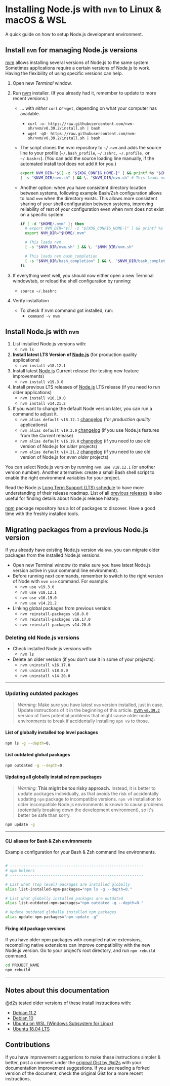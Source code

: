 # Installing Node.js with `nvm` to Linux & macOS & WSL

A quick guide on how to setup Node.js development environment.


## Install `nvm` for managing Node.js versions

[nvm](https://github.com/nvm-sh/nvm) allows installing several versions of Node.js to the same system. Sometimes applications require a certain versions of Node.js to work. Having the flexibility of using specific versions can help.

1. Open new _Terminal_ window.
2. Run [nvm](https://github.com/nvm-sh/nvm) installer. (If you already had it, remember to update to more recent versions.)
   - … with _either_ `curl` *or* `wget`, depending on what your computer has available.
     - `curl -o- https://raw.githubusercontent.com/nvm-sh/nvm/v0.39.2/install.sh | bash`
     - `wget -qO- https://raw.githubusercontent.com/nvm-sh/nvm/v0.39.2/install.sh | bash`
   - The script clones the nvm repository to `~/.nvm` and adds the source line to your profile (`~/.bash_profile`, `~/.zshrc,` `~/.profile,` or `~/.bashrc`). (You can add the source loading line manually, if the automated install tool does not add it for you.)

     ```sh
     export NVM_DIR="$([ -z "${XDG_CONFIG_HOME-}" ] && printf %s "${HOME}/.nvm" || printf %s "${XDG_CONFIG_HOME}/nvm")"
     [ -s "$NVM_DIR/nvm.sh" ] && \. "$NVM_DIR/nvm.sh" # This loads nvm
     ```

   - Another option: when you have consistent directory location between systems, following example Bash/Zsh configuration allows to load `nvm` when the directory exists.
   This allows more consistent sharing of your shell configuration between systems, improving reliability of rest of your configuration even when nvm does not exist on a specific system.

     ```sh
     if [ -d "$HOME/.nvm" ]; then
       # export NVM_DIR="$([ -z "${XDG_CONFIG_HOME-}" ] && printf %s "${HOME}/.nvm" || printf %s "${XDG_CONFIG_HOME}/nvm")"
       export NVM_DIR="$HOME/.nvm"

       # This loads nvm
       [ -s "$NVM_DIR/nvm.sh" ] && \. "$NVM_DIR/nvm.sh"

       # This loads nvm bash_completion
       [ -s "$NVM_DIR/bash_completion" ] && \. "$NVM_DIR/bash_completion"
     fi
     ```

3. If everything went well, you should now either open a new Terminal window/tab, or reload the shell configuration by running:
   - `source ~/.bashrc`
4. Verify installation
   - To check if nvm command got installed, run:
     - `command -v nvm`

## Install Node.js with `nvm`

1. List installed Node.js versions with:
   - `nvm ls`
2. **Install latest LTS Version of [Node.js](https://nodejs.org/en/)** (for production quality applications)
   - `nvm install v18.12.1`
3. Install latest [Node.js](https://nodejs.org/en/) Current release (for testing new feature improvements)
   - `nvm install v19.3.0`
4. Install previous LTS releases of [Node.js](https://nodejs.org/en/) LTS release (if you need to run older applications)
   - `nvm install v16.19.0`
   - `nvm install v14.21.2`
5. If you want to change the default Node version later, you can run a command to adjust it.
    - `nvm alias default v18.12.1` [changelog](https://github.com/nodejs/node/blob/main/doc/changelogs/CHANGELOG_V18.md#18.12.1) (for _production quality_ applications)
    - `nvm alias default v19.3.0` [changelog](https://github.com/nodejs/node/blob/main/doc/changelogs/CHANGELOG_V19.md#19.3.0) (if you use Node.js features from the _Current_ release)
    - `nvm alias default v16.19.0` [changelog](https://github.com/nodejs/node/blob/master/doc/changelogs/CHANGELOG_V16.md#16.19.0) (if you need to use old version of Node.js for _older_ projects)
    - `nvm alias default v14.21.2` [changelog](https://github.com/nodejs/node/blob/master/doc/changelogs/CHANGELOG_V14.md#14.21.2) (if you need to use old version of Node.js for _even older_ projects)

You can select Node.js version by running `nvm use v18.12.1` (or another version number). Another alternative: create a small Bash shell script to enable the right environment variables for your project.

Read the Node.js [Long Term Support (LTS) schedule](https://nodejs.org/en/about/releases/ "Releases | Node.js") to have more understanding of their release roadmap. List of all [previous releases](https://nodejs.org/en/download/releases/ "Previous Releases | Node.js") is also useful for finding details about Node.js release history.

[npm](https://www.npmjs.com/) package repository has a lot of packages to discover.
Have a good time with the freshly installed tools.


## Migrating packages from a previous Node.js version

If you already have existing Node.js version via `nvm`, you can migrate older packages from the installed Node.js versions.

- Open new Terminal window (to make sure you have latest Node.js version active in your command line environment).
- Before running next commands, remember to switch to the right version of Node with `nvm use` command.
  For example:
  - `nvm use v19.3.0`
  - `nvm use v18.12.1`
  - `nvm use v16.19.0`
  - `nvm use v14.21.2`
- Linking global packages from previous version:
  - `nvm reinstall-packages v18.8.0`
  - `nvm reinstall-packages v16.17.0`
  - `nvm reinstall-packages v14.20.0`

### Deleting old Node.js versions

- Check installed Node.js versions with:
  - `nvm ls`
- Delete an older version (if you don't use it in some of your projects):
  - `nvm uninstall v16.17.0`
  - `nvm uninstall v18.8.0`
  - `nvm uninstall v14.20.0`

---

### Updating outdated packages

> _Warning:_ Make sure you have latest `nvm` version installed, just in case. Update instructions of it in the beginning of this article. [nvm `v0.39.2`](https://github.com/nvm-sh/nvm/releases/tag/v0.39.2) version of  fixes potential problems that might cause older node environments to break if accidentally installing `npm v9` to those.

#### List of globally installed top level packages

```sh
npm ls -g --depth=0.
```

#### List outdated global packages

```sh
npm outdated -g --depth=0.
```

#### Updating all globally installed npm packages

> _Warning:_ **This might be too risky approach.** Instead, it is better to update packages individually, as that avoids the risk of accidentally updating `npm` package to incompatible versions. `npm v9` installation to older incompatible Node.js environments is known to cause problems (potentially breaking down the development environment), so it's better be safe than sorry.

```sh
npm update -g
```

---

#### CLI aliases for Bash & Zsh environments

Example configuration for your Bash & Zsh command line environments.

```sh

# -----------------------------------------------------------
# npm helpers
# -----------------------------------------------------------

# List what (top level) packages are installed globally
alias list-installed-npm-packages="npm ls -g --depth=0."

# List what globally installed packages are outdated
alias list-outdated-npm-packages="npm outdated -g --depth=0."

# Update outdated globally installed npm packages
alias update-npm-packages="npm update -g"

```


#### Fixing old package versions

If you have older npm packages with compiled native extensions, recompiling native extensions can improve compatibility with the new Node.js version. Go to your project’s root directory, and run `npm rebuild` command.

```sh
cd PROJECT_NAME
npm rebuild
```

---

## Notes about this documentation

[@d2s](https://github.com/d2s "GitHub profile of Daniel Schildt") tested older versions of these install instructions with:

- [Debian 11.2](https://www.debian.org/News/2021/20211218)
- [Debian 10](https://www.debian.org/News/2019/20190706)
- [Ubuntu on WSL (Windows Subsystem for Linux)](https://docs.microsoft.com/en-us/windows/wsl/about)
- [Ubuntu 18.04 LTS](http://releases.ubuntu.com/bionic/)

## Contributions

If you have improvement suggestions to make these instructions simpler & better, post a comment under the [original Gist by @d2s](https://gist.github.com/d2s/372b5943bce17b964a79 "Installing Node.js to Linux & macOS & WSL with nvm") with your documentation improvement suggestions. If you are reading a forked version of the document, check the original Gist for a more recent instructions.